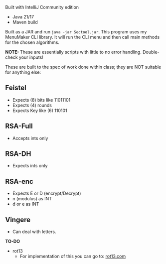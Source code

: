 Built with IntelliJ Community edition

- Java 21/17
- Maven build

Built as a JAR and run `java -jar Sectool.jar`. This program uses my MenuMaker CLI library. It will run the CLI menu and then call main methods for the chosen algorithms.

**NOTE:** These are essentially scripts with little to no error handling. Double-check your inputs!

These are built to the spec of work done within class; they are NOT suitable for anything else:

## Feistel
- Expects (8) bits like 11011101
- Expects (4) rounds
- Expects Key like (6) 110101

## RSA-Full
- Accepts ints only

## RSA-DH
- Expects ints only

## RSA-enc
- Expects E or D (encrypt/Decrypt)
- n (modulus) as INT
- d or e as INT

## Vingere
- Can deal with letters.

**TO-DO**
- rot13
  - For implementation of this you can go to: [rot13.com](https://rot13.com/)
